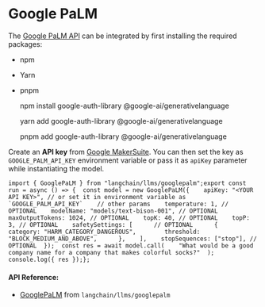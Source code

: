 Google PaLM
===========

The [Google PaLM API](https://developers.generativeai.google/products/palm) can be integrated by first installing the required packages:

*   npm
*   Yarn
*   pnpm

    npm install google-auth-library @google-ai/generativelanguage

    yarn add google-auth-library @google-ai/generativelanguage

    pnpm add google-auth-library @google-ai/generativelanguage

Create an **API key** from [Google MakerSuite](https://makersuite.google.com/app/apikey). You can then set the key as `GOOGLE_PALM_API_KEY` environment variable or pass it as `apiKey` parameter while instantiating the model.

    import { GooglePaLM } from "langchain/llms/googlepalm";export const run = async () => {  const model = new GooglePaLM({    apiKey: "<YOUR API KEY>", // or set it in environment variable as `GOOGLE_PALM_API_KEY`    // other params    temperature: 1, // OPTIONAL    modelName: "models/text-bison-001", // OPTIONAL    maxOutputTokens: 1024, // OPTIONAL    topK: 40, // OPTIONAL    topP: 3, // OPTIONAL    safetySettings: [      // OPTIONAL      {        category: "HARM_CATEGORY_DANGEROUS",        threshold: "BLOCK_MEDIUM_AND_ABOVE",      },    ],    stopSequences: ["stop"], // OPTIONAL  });  const res = await model.call(    "What would be a good company name for a company that makes colorful socks?"  );  console.log({ res });};

#### API Reference:

*   [GooglePaLM](/docs/api/llms_googlepalm/classes/GooglePaLM) from `langchain/llms/googlepalm`